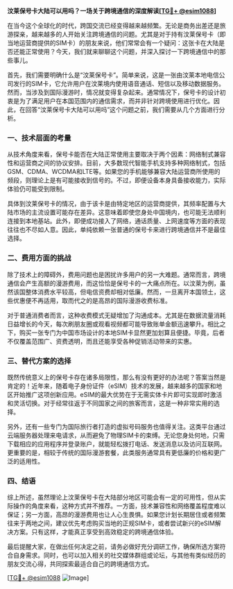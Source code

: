 **汶莱保号卡大陆可以用吗？一场关于跨境通信的深度解读[[TG💪+ @esim1088](https://t.me/s/esim1088)]**

在当今这个全球化的时代，跨国交流已经变得越来越频繁。无论是商务出差还是旅游探亲，越来越多的人开始关注跨境通信的问题。尤其是对于持有汶莱保号卡（即当地运营商提供的SIM卡）的朋友来说，他们常常会有一个疑问：这张卡在大陆是否还能正常使用？今天，我们就来聊聊这个问题，并深入探讨一下跨境通信中的那些事儿。

首先，我们需要明确什么是“汶莱保号卡”。简单来说，这是一张由汶莱本地电信公司发行的SIM卡，它允许用户在汶莱境内使用语音通话、短信以及移动数据服务。然而，当涉及到国际漫游时，情况就变得复杂起来。通常情况下，保号卡的设计初衷是为了满足用户在本国范围内的通信需求，而并非针对跨境使用进行优化。因此，在回答“汶莱保号卡大陆可以用吗”这个问题之前，我们需要从几个方面进行分析。

### 一、技术层面的考量

从技术角度来看，保号卡能否在大陆正常使用主要取决于两个因素：网络制式兼容性和运营商之间的协议安排。目前，大多数现代智能手机支持多种网络制式，包括GSM、CDMA、WCDMA和LTE等。如果您的手机能够兼容大陆运营商所使用的频段，则理论上是有可能接收到信号的。不过，即便设备本身具备接收能力，实际体验仍可能受到限制。

具体到汶莱保号卡的情况，由于该卡是由特定地区的运营商提供，其频率配置与大陆市场的主流设置可能存在差异。这意味着即使您身处中国境内，也可能无法顺利连接到本地基站。此外，即便成功接入了网络，通话质量、上网速度等方面的表现往往也不尽如人意。因此，单纯依赖一张普通的保号卡来进行跨境通信并不是最佳选择。

### 二、费用方面的挑战

除了技术上的障碍外，费用问题也是困扰许多用户的另一大难题。通常而言，跨境通信会产生高额的漫游费用，而这恰恰是保号卡的一大痛点所在。以汶莱为例，虽然该国整体消费水平较高，但电信资费却相对低廉。然而，一旦离开本国领土，这些优惠便不再适用，取而代之的是高昂的国际漫游收费标准。

对于普通消费者而言，这种收费模式无疑增加了沟通成本。尤其是在数据流量消耗日益增长的今天，每次刷朋友圈或观看视频都可能导致账单金额迅速攀升。相比之下，购买一张专门为中国市场设计的本地SIM卡显然更加划算且便捷。毕竟，后者不仅覆盖范围广、资费透明，而且还能享受各种促销活动带来的实惠。

### 三、替代方案的选择

既然传统意义上的保号卡存在诸多局限性，那么有没有更好的办法呢？答案当然是肯定的！近年来，随着电子身份证件（eSIM）技术的发展，越来越多的国家和地区开始推广这项创新应用。eSIM的最大优势在于无需实体卡片即可实现即时激活和灵活切换。对于经常往返于不同国家之间的旅客而言，这是一种非常实用的选择。

另外，还有一些专门为国际旅行者打造的虚拟号码服务也值得关注。这类平台通过云端服务器处理来电请求，从而避免了物理SIM卡的束缚。无论您身处何地，只需下载相应的应用程序并登录账户，就能轻松拨打电话、发送消息以及访问互联网。更重要的是，相较于传统的国际漫游套餐，此类服务通常具有更低廉的价格和更广泛的适用性。

### 四、结语

综上所述，虽然理论上汶莱保号卡在大陆部分地区可能会有一定的可用性，但从实际操作的角度来看，这种方式并不推荐。一方面，技术兼容性和网络覆盖程度难以保证；另一方面，高昂的漫游费用也让人心生畏惧。如果您计划长期居住或者频繁往来于两地之间，建议优先考虑购买当地的正规SIM卡，或者尝试新兴的eSIM解决方案。只有这样，才能真正享受到高效稳定的跨境通信体验。

最后提醒大家，在做出任何决定之前，请务必做好充分调研工作，确保所选方案符合自身需求。同时，也可以加入相关的社交媒体群组或论坛，与其他有类似经历的朋友交流心得，共同探索最适合自己的跨境通信方式。

[[TG💪+ @esim1088](https://t.me/s/esim1088) ![Image](https://i.postimg.cc/4NQfJmqS/Snipaste-2025-05-13-00-14-12.png)]